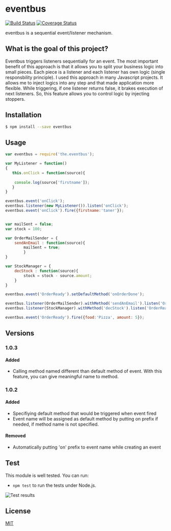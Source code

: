 # eventbus

[![Build Status](https://travis-ci.org/tanerdiler/eventbus.js.svg?branch=master)](https://travis-ci.org/tanerdiler/eventbus.js)
[![Coverage Status](https://coveralls.io/repos/github/tanerdiler/eventbus.js/badge.svg?branch=master)](https://coveralls.io/github/tanerdiler/eventbus.js?branch=master)

eventbus is a sequential event/listener mechanism.

## What is the goal of this project?

Eventbus triggers listeners sequentially for an event. The most important benefit of this approach is that it allows you to split your business logic into small pieces. Each piece is a listener and each listener has own logic (single responsbility principle). I used this approach in many Javascript projects. It allows me to inject logics into any step and that made application more flexible. While triggering, if one listener returns false, it brakes execution of next listeners. So, this feature allows you to control logic by injecting stoppers.

## Installation

```bash
$ npm install --save eventbus
```

## Usage


```javascript
var eventbus = require('the.eventbus');

var MyListener = function()
{
   this.onClick = function(source){
   
	console.log(source['firstname']);
   }
}

eventbus.event('onClick');
eventbus.listener(new MyListener()).listen('onClick');
eventbus.event('onClick').fire({firstname:'taner'});


var mailSent = false;
var stock = 100;

var OrderMailSender = {
	sendAnEmail : function(source){
		mailSent = true;
        }
}

var StockManager = {
	decStock : function(source){
		stock = stock - source.amount;
	}
}

eventbus.event('OrderReady').setDefaultMethod('onOrderDone');

eventbus.listener(OrderMailSender).withMethod('sendAnEmail').listen('OrderReady');
eventbus.listener(StockManager).withMethod('decStock').listen('OrderReady');

eventbus.event('OrderReady').fire({food:'Pizza', amount: 5});

```

## Versions
### 1.0.3
#### Added
- Calling method named different than default method of event. With this feature, you can give meaningful name to method.
### 1.0.2
#### Added
- Specifiying default method that would be triggered when event fired
- Event name will be assigned as default method by putting on prefix if needed, if method name is not specified.
#### Removed
- Automatically putting 'on' prefix to event name  while creating an event

## Test

This module is well tested. You can run:

- `npm test` to run the tests under Node.js.

![Test results](https://github.com/tanerdiler/types.js/blob/master/test-results.png)

## License

[MIT](LICENSE)


